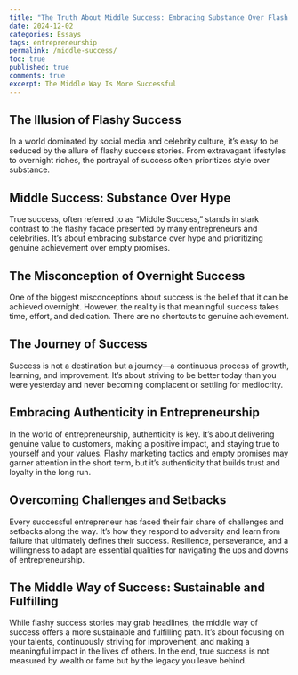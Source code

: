 ```yaml
---
title: "The Truth About Middle Success: Embracing Substance Over Flash in Entrepreneurship"
date: 2024-12-02
categories: Essays
tags: entrepreneurship
permalink: /middle-success/
toc: true
published: true
comments: true
excerpt: The Middle Way Is More Successful
---
```

## The Illusion of Flashy Success
In a world dominated by social media and celebrity culture, it’s easy to be seduced by the allure of flashy success stories. From extravagant lifestyles to overnight riches, the portrayal of success often prioritizes style over substance.

## Middle Success: Substance Over Hype
True success, often referred to as “Middle Success,” stands in stark contrast to the flashy facade presented by many entrepreneurs and celebrities. It’s about embracing substance over hype and prioritizing genuine achievement over empty promises.

## The Misconception of Overnight Success
One of the biggest misconceptions about success is the belief that it can be achieved overnight. However, the reality is that meaningful success takes time, effort, and dedication. There are no shortcuts to genuine achievement.

## The Journey of Success
Success is not a destination but a journey—a continuous process of growth, learning, and improvement. It’s about striving to be better today than you were yesterday and never becoming complacent or settling for mediocrity.

## Embracing Authenticity in Entrepreneurship
In the world of entrepreneurship, authenticity is key. It’s about delivering genuine value to customers, making a positive impact, and staying true to yourself and your values. Flashy marketing tactics and empty promises may garner attention in the short term, but it’s authenticity that builds trust and loyalty in the long run.

## Overcoming Challenges and Setbacks
Every successful entrepreneur has faced their fair share of challenges and setbacks along the way. It’s how they respond to adversity and learn from failure that ultimately defines their success. Resilience, perseverance, and a willingness to adapt are essential qualities for navigating the ups and downs of entrepreneurship.

## The Middle Way of Success: Sustainable and Fulfilling
While flashy success stories may grab headlines, the middle way of success offers a more sustainable and fulfilling path. It’s about focusing on your talents, continuously striving for improvement, and making a meaningful impact in the lives of others. In the end, true success is not measured by wealth or fame but by the legacy you leave behind.